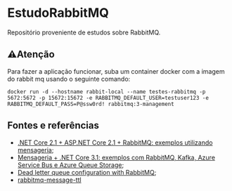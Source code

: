 # EstudoRabbitMQ
Repositório proveniente de estudos sobre RabbitMQ.

## ⚠️Atenção
Para fazer a aplicação funcionar, suba um container docker com a imagem do rabbit mq usando o seguinte comando:
```
docker run -d --hostname rabbit-local --name testes-rabbitmq -p 5672:5672 -p 15672:15672 -e RABBITMQ_DEFAULT_USER=testuser123 -e RABBITMQ_DEFAULT_PASS=P@ssw0rd! rabbitmq:3-management
```

## Fontes e referências
* [.NET Core 2.1 + ASP.NET Core 2.1 + RabbitMQ: exemplos utilizando mensageria](https://renatogroffe.medium.com/net-core-2-1-asp-net-core-2-1-rabbitmq-exemplos-utilizando-mensageria-3e1427133167);
* [Mensageria + .NET Core 3.1: exemplos com RabbitMQ, Kafka, Azure Service Bus e Azure Queue Storage](https://renatogroffe.medium.com/mensageria-net-core-3-1-exemplos-com-rabbitmq-kafka-azure-service-bus-e-azure-queue-storage-c594bf30c091);
* [Dead letter queue configuration with RabbitMQ](https://zoltanaltfatter.com/2016/09/06/dead-letter-queue-configuration-rabbitmq/);
* [rabbitmq-message-ttl](https://github.com/poferrari/rabbitmq-message-ttl)
